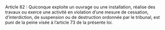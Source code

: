 Article 82 : Quiconque exploite un ouvrage ou une installation, réalise des travaux ou exerce une activité en violation d’une mesure de cessation, d’interdiction, de suspension ou de destruction ordonnée par le tribunal, est puni de la peine visée à l’article 73 de la présente loi.